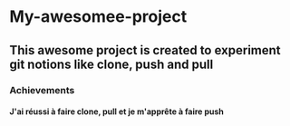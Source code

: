 # My-awesomee-project
## This awesome project is created to experiment git notions like clone, push and pull

### Achievements
#### J'ai réussi à faire clone, pull et je m'apprête à faire push
